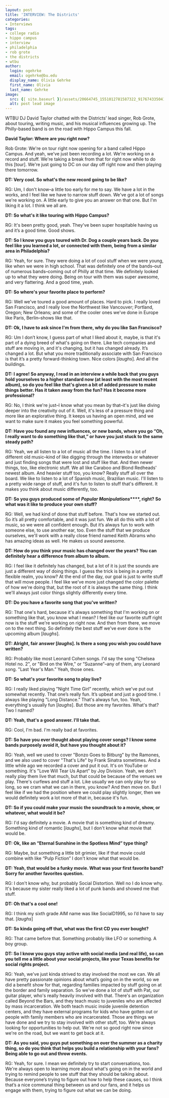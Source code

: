 ```yaml
---
layout: post
title: 'INTERVIEW: The Districts'
categories:
- Interviews
tags:
- college radio
- hippo campus
- interview
- philadelphia
- rob grote
- the districts
- wtbu
author:
  login: ogehrke
  email: ogehrke@bu.edu
  display_name: Olivia Gehrke
  first_name: Olivia
  last_name: Gehrke
image:
  src: {{ site.baseurl }}/assets/20664745_1551012781587322_9176743350418713882_n.jpg
  alt: post lead image
---
```


WTBU DJ David Taylor chatted with the Districts’ lead singer, Rob Grote, about touring, writing music, and his musical influences growing up. The Philly-based band is on the road with Hippo Campus this fall.

**David Taylor: Where are you right now?**

Rob Grote: We're on tour right now opening for a band called Hippo Campus. And yeah, we've just been recording a lot. We're working on a record and stuff. We're taking a break from that for right now while to do this \[tour\]. We're just going to DC on our day off right now and then playing there tomorrow.

**DT: Very cool. So what's the new record going to be like?**

RG: Um, I don't know–a little too early for me to say. We have a lot in the works, and I feel like we have to narrow stuff down. We've got a lot of songs we're working on. A little early to give you an answer on that one. But I'm liking it a lot. I think we all are.

**DT: So what's it like touring with Hippo Campus?**

RG: It's been pretty good, yeah. They've been super hospitable having us and it’s a good time. Good shows.

**DT: So I know you guys toured with Dr. Dog a couple years back. Do you feel like you learned a lot, or connected with them, being from a similar area in Philadelphia?**

RG: Yeah, for sure. They were doing a lot of cool stuff when we were young, like when we were in high school. That was definitely one of the bands–out of numerous bands–coming out of Philly at that time. We definitely looked up to what they were doing. Being on tour with them was super awesome, and very flattering. And a good time, yeah.

**DT: So where's your favorite place to perform?**

RG: Well we've toured a good amount of places. Hard to pick. I really loved San Francisco, and I really love the Northwest like Vancouver; Portland, Oregon; New Orleans; and some of the cooler ones we've done in Europe like Paris, Berlin–shows like that.

**DT: Ok, I have to ask since I'm from there, why do you like San Francisco?**

RG: Um I don’t know, I guess part of what I liked about it, maybe, is that it's part of a dying breed of what's going on there. Like tech companies and stuff are moving in, and it's changing, but it has changed already. It’s changed a lot. But what you more traditionally associate with San Francisco is that it’s a pretty forward-thinking town. Nice colors \[_laughs_\]. And all the buildings.

**DT: I agree! So anyway, I read in an interview a while back that you guys hold yourselves to a higher standard now (at least with the most recent album), so do you feel like that's given a bit of added pressure to make things better. Has it taken away from the fun? Has it become more professional?**

RG: No, I think we're just–I know what you mean by that–it's just like diving deeper into the creativity out of it. Well, it's less of a pressure thing and more like an explorative thing. It keeps us having an open mind, and we want to make sure it makes you feel something powerful.

**DT: Have you found any new influences, or new bands, where you go “Oh, I really want to do something like that,” or have you just stuck to the same steady path?**

RG: Yeah, we all listen to a lot of music all the time. I listen to a lot of different old music–kind of like digging through the interwebs or whatever and just finding songs that were lost and stuff like that. And then newer things, too, like electronic stuff. We all like Caraboo and Blond Redheads' newest album. And heavier stuff too, you know? Really stuff all over the board. We like to listen to a lot of Spanish music, Brazilian music. I'll listen to a pretty wide range of stuff, and it's fun to listen to stuff that's different. It makes you think about music differently, too.

**DT: So you guys produced some of** **_Popular Manipulations_****, right? So what was it like to produce your own stuff?**

RG: Well, we had kind of done that stuff before. That's how we started out. So it’s all pretty comfortable, and it was just fun. We all do this with a lot of music, so we were all confident enough. But it’s always fun to work with someone else, to use another ear, too. Even the stuff that we produce ourselves, we'll work with a really close friend named Keith Abrams who has amazing ideas as well. He makes us sound awesome.

**DT: How do you think your music has changed over the years? You can definitely hear a difference from album to album.**

RG: I feel like it definitely has changed, but a lot of it is just the sounds are just a different way of doing things. I guess the trick is being in a pretty flexible realm, you know? At the end of the day, our goal is just to write stuff that will move people. I feel like we've more just changed the color palette of how we're doing that, but the root of it is always the same thing. I think we'll always just color things slightly differently every time.

**DT: Do you have a favorite song that you've written?**

RG: That one's hard, because it's always something that I'm working on or something like that, you know what I mean? I feel like our favorite stuff right now is the stuff we're working on right now. And then from there, we move on to the next thing. So definitely the best stuff we've ever done is the upcoming album \[_laughs_\].

**DT: Alright, fair answer \[****_laughs_****\]. Is there a song you wish you could have written?**

RG: Probably like most Leonard Cohen songs. I'd say the song "Chelsea Hotel no. 2", or "Bird on the Wire," or “Suzanne”–any of them, any Leonard song. "Last Year's Man.” Yeah, those ones.

**DT: So what's your favorite song to play live?**

RG: I really liked playing "Night Time Girl” recently, which we've put out somewhat recently. That one’s really fun. It’s upbeat and just a good time. I always like playing "Long Distance.” That's always fun, too. Yeah, everything's usually fun \[_laughs_\]. But those are my favorites. What's that? Two I named?

**DT: Yeah, that's a good answer. I'll take that.**

RG: Cool, I'm bad. I'm really bad at favorites.

**DT: So have you ever thought about playing cover songs? I know some bands purposely avoid it, but have you thought about it?**

RG: Yeah, well we used to cover "Bonzo Goes to Bitburg" by the Ramones, and we also used to cover "That's Life" by Frank Sinatra sometimes. And a little while ago we recorded a cover and put it out. It's on YouTube or something. It's "Love Will Tear Us Apart" by Joy Division. Yeah, we don't really play them live that much, but that could be because of the venues we play. There's curfews and stuff a lot. Like usually we can only play for so long, so we cram what we can in there, you know? And then move on. But I feel like if we had the position where we could play slightly longer, then we would definitely work a lot more of that in, because it's fun.

**DT: So if you could make your music the soundtrack to a movie, show, or whatever, what would it be?**

RG: I'd say definitely a movie. A movie that is something kind of dreamy. Something kind of romantic \[_laughs_\], but I don't know what movie that would be.

**DT: Ok, like an “Eternal Sunshine in the Spotless Mind” type thing?**

RG: Maybe, but something a little bit grimier, like if that movie could combine with like “Pulp Fiction” I don't know what that would be.

**DT: Yeah, that would be a funky movie. What was your first favorite band? Sorry for another favorites question.**

RG: I don't know why, but probably Social Distortion. Well no I do know why. It's because my sister really liked a lot of punk bands and showed me that stuff.

**DT: Oh that's a cool one!**

RG: I think my sixth grade AIM name was like SocialD1995, so I’d have to say that. \[_laughs_\]

**DT: So kinda going off that, what was the first CD you ever bought?**

RG: That came before that. Something probably like LFO or something. A boy group.

**DT: So I know you guys stay active with social media (and real life), so can you tell me a little about your social projects, like your Texas benefits for social rights project.**

RG: Yeah, we've just kinda strived to stay involved the most we can. We all have pretty passionate opinions about what’s going on in the world, so we did a benefit show for that, regarding families impacted by stuff going on at the border and family separation. So we've done a lot of stuff with Pat, our guitar player, who's really heavily involved with that. There's an organization called Beyond the Bars, and they teach music to juveniles who are affected by mass incarceration. We both teach music inside juvenile detention centers, and they have external programs for kids who have gotten out or people with family members who are incarcerated. Those are things we have done and we try to stay involved with other stuff, too. We’re always looking for opportunities to help out. We're not so good right now since we're on the road, but we want to get back at it.

**DT: As you said, you guys put something on over the summer as a charity thing, so do you think that helps you build a relationship with your fans? Being able to go out and throw events.**

RG: Yeah, for sure. I mean we definitely try to start conversations, too. We're always open to learning more about what's going on in the world and trying to remind people to see stuff that they should be talking about. Because everyone’s trying to figure out how to help these causes, so I think that’s a nice communal thing between us and our fans, and it helps us engage with them, trying to figure out what we can be doing.